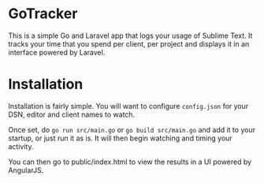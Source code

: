 # GoTracker

This is a simple Go and Laravel app that logs your usage of Sublime Text. It tracks your time that you spend per client, per project and displays it in an interface powered by Laravel.

# Installation

Installation is fairly simple. You will want to configure `config.json` for your DSN, editor and client names to watch.

Once set, do `go run src/main.go` or `go build src/main.go` and add it to your startup, or just run it as is. It will then begin watching and timing your activity.

You can then go to public/index.html to view the results in a UI powered by AngularJS.